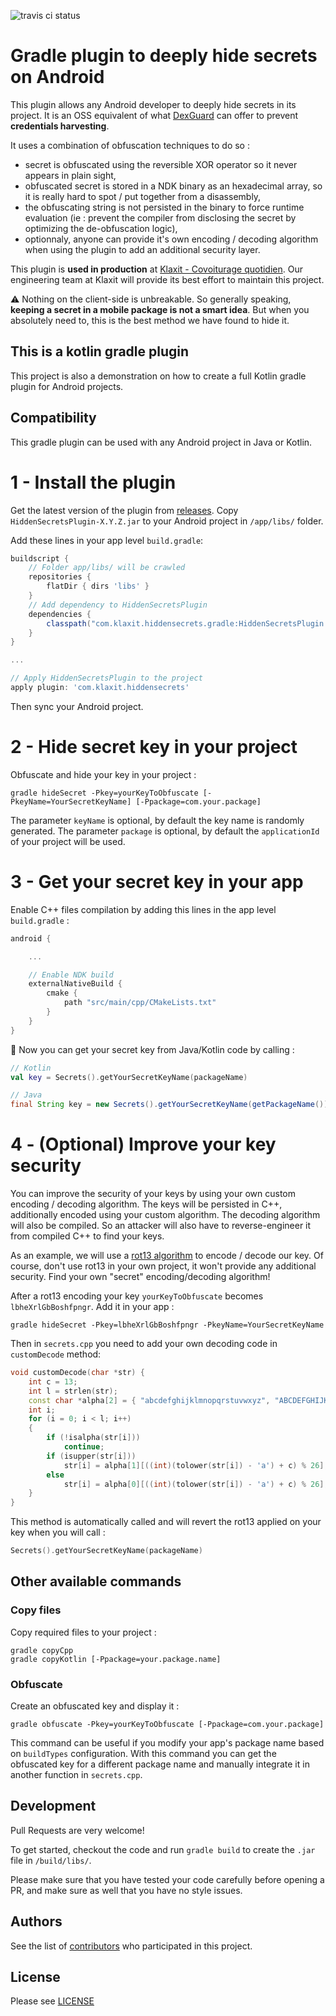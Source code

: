![travis ci status](https://travis-ci.com/klaxit/hidden-secrets-gradle-plugin.svg?branch=master)

# Gradle plugin to deeply hide secrets on Android

This plugin allows any Android developer to deeply hide secrets in its project. It is an OSS equivalent of what [DexGuard](https://www.guardsquare.com/en/products/dexguard) can offer to prevent **credentials harvesting**.

It uses a combination of obfuscation techniques to do so :
- secret is obfuscated using the reversible XOR operator so it never appears in plain sight,
- obfuscated secret is stored in a NDK binary as an hexadecimal array, so it is really hard to spot / put together from a disassembly,
- the obfuscating string is not persisted in the binary to force runtime evaluation (ie : prevent the compiler from disclosing the secret by optimizing the de-obfuscation logic),
- optionnaly, anyone can provide it's own encoding / decoding algorithm when using the plugin to add an additional security layer.

This plugin is **used in production** at [Klaxit - Covoiturage quotidien](https://play.google.com/store/apps/details?id=com.wayzup.wayzupapp). Our engineering team at Klaxit will provide its best effort to maintain this project.

⚠️ Nothing on the client-side is unbreakable. So generally speaking, **keeping a secret in a mobile package is not a smart idea**. But when you absolutely need to, this is the best method we have found to hide it.

## This is a kotlin gradle plugin
This project is also a demonstration on how to create a full Kotlin gradle plugin for Android projects.

## Compatibility
This gradle plugin can be used with any Android project in Java or Kotlin.

# 1 - Install the plugin

Get the latest version of the plugin from [releases](https://github.com/klaxit/hidden-secrets-gradle-plugin/releases).
Copy `HiddenSecretsPlugin-X.Y.Z.jar` to your Android project in `/app/libs/` folder.

Add these lines in your app level `build.gradle`:

```gradle
buildscript {
    // Folder app/libs/ will be crawled
    repositories {
        flatDir { dirs 'libs' }
    }
    // Add dependency to HiddenSecretsPlugin
    dependencies {
        classpath("com.klaxit.hiddensecrets.gradle:HiddenSecretsPlugin:X.Y.Z")
    }
}

...

// Apply HiddenSecretsPlugin to the project
apply plugin: 'com.klaxit.hiddensecrets'
```

Then sync your Android project.

# 2 - Hide secret key in your project

Obfuscate and hide your key in your project :
```shell
gradle hideSecret -Pkey=yourKeyToObfuscate [-PkeyName=YourSecretKeyName] [-Ppackage=com.your.package]
```
The parameter `keyName` is optional, by default the key name is randomly generated.
The parameter `package` is optional, by default the `applicationId` of your project will be used.

# 3 - Get your secret key in your app
Enable C++ files compilation by adding this lines in the app level `build.gradle` :
```gradle
android {

    ...

    // Enable NDK build
    externalNativeBuild {
        cmake {
            path "src/main/cpp/CMakeLists.txt"
        }
    }
}
```

👏 Now you can get your secret key from Java/Kotlin code by calling :
```kotlin
// Kotlin
val key = Secrets().getYourSecretKeyName(packageName)
```
```Java
// Java
final String key = new Secrets().getYourSecretKeyName(getPackageName());
```

# 4 - (Optional) Improve your key security
You can improve the security of your keys by using your own custom encoding / decoding algorithm. The keys will be persisted in C++, additionally encoded using your custom algorithm. The decoding algorithm will also be compiled. So an attacker will also have to reverse-engineer it from compiled C++ to find your keys.

As an example, we will use a [rot13 algorithm](https://en.wikipedia.org/wiki/ROT13) to encode / decode our key. Of course, don't use rot13 in your own project, it won't provide any additional security. Find your own "secret" encoding/decoding algorithm!

After a rot13 encoding your key `yourKeyToObfuscate` becomes `lbheXrlGbBoshfpngr`.
Add it in your app :
```shell
gradle hideSecret -Pkey=lbheXrlGbBoshfpngr -PkeyName=YourSecretKeyName
```

Then in `secrets.cpp` you need to add your own decoding code in `customDecode` method:
```cpp
void customDecode(char *str) {
    int c = 13;
    int l = strlen(str);
    const char *alpha[2] = { "abcdefghijklmnopqrstuvwxyz", "ABCDEFGHIJKLMNOPQRSTUVWXYZ"};
    int i;
    for (i = 0; i < l; i++)
    {
        if (!isalpha(str[i]))
            continue;
        if (isupper(str[i]))
            str[i] = alpha[1][((int)(tolower(str[i]) - 'a') + c) % 26];
        else
            str[i] = alpha[0][((int)(tolower(str[i]) - 'a') + c) % 26];
    }
}
```

This method is automatically called and will revert the rot13 applied on your key when you will call :
```kotlin
Secrets().getYourSecretKeyName(packageName)
```

## Other available commands

### Copy files
Copy required files to your project :
```shell
gradle copyCpp
gradle copyKotlin [-Ppackage=your.package.name]
```

### Obfuscate
Create an obfuscated key and display it :
```shell
gradle obfuscate -Pkey=yourKeyToObfuscate [-Ppackage=com.your.package]
```
This command can be useful if you modify your app's package name based on `buildTypes` configuration. With this command you can get the obfuscated key for a different package name and manually integrate it in another function in `secrets.cpp`.

## Development

Pull Requests are very welcome!

To get started, checkout the code and run `gradle build` to create the `.jar` file in `/build/libs/`.

Please make sure that you have tested your code carefully before opening a PR, and make sure as well that you have no style issues.

## Authors

See the list of [contributors](https://github.com/klaxit/hidden-secrets-gradle-plugin/contributors) who participated in this project.

## License

Please see [LICENSE](https://github.com/klaxit/hidden-secrets-gradle-plugin/blob/master/LICENSE)
